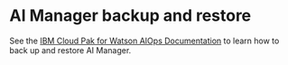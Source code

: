 # AI Manager backup and restore
See the [IBM Cloud Pak for Watson AIOps Documentation](https://www.ibm.com/docs/en/cloud-paks/cloud-pak-watson-aiops/3.4.0?topic=manager-installing-backup-restore-tools-online) to learn how to back up and restore AI Manager.
